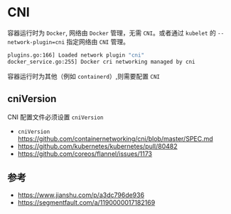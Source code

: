 # CNI

容器运行时为 `Docker`, 网络由 `Docker` 管理，无需 `CNI`。或者通过 `kubelet` 的 `--network-plugin=cni` 指定网络由 `CNI` 管理。

```bash
plugins.go:166] Loaded network plugin "cni"
docker_service.go:255] Docker cri networking managed by cni
```

容器运行时为其他（例如 `containerd`）,则需要配置 `CNI`

## cniVersion

CNI 配置文件必须设置 `cniVersion`

* `cniVersion` https://github.com/containernetworking/cni/blob/master/SPEC.md
* https://github.com/kubernetes/kubernetes/pull/80482
* https://github.com/coreos/flannel/issues/1173

## 参考

* https://www.jianshu.com/p/a3dc796de936
* https://segmentfault.com/a/1190000017182169
